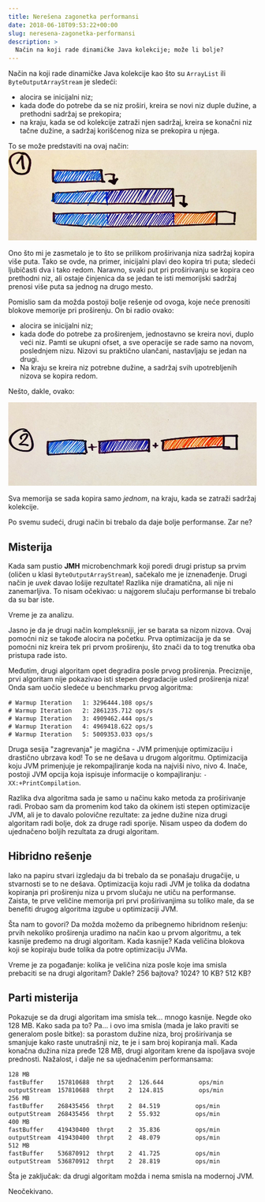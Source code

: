 ```yaml
---
title: Nerešena zagonetka performansi
date: 2018-06-18T09:53:22+00:00
slug: neresena-zagonetka-performansi
description: >
  Način na koji rade dinamičke Java kolekcije; može li bolje?
---
```


Način na koji rade dinamičke Java kolekcije kao što su `ArrayList` ili `ByteOutputArrayStream` je sledeći:

+ alocira se inicijalni niz;
+ kada dođe do potrebe da se niz proširi, kreira se novi niz duple dužine, a prethodni sadržaj se prekopira;
+ na kraju, kada se od kolekcije zatraži njen sadržaj, kreira se konačni niz tačne dužine, a sadržaj korišćenog niza se prekopira u njega.

To se može predstaviti na ovaj način: ![](niz1.jpg)

Ono što mi je zasmetalo je to što se prilikom proširivanja niza sadržaj kopira više puta. Tako se ovde, na primer, inicijalni plavi deo kopira tri puta; sledeći ljubičasti dva i tako redom. Naravno, svaki put pri proširivanju se kopira ceo prethodni niz, ali ostaje činjenica da se jedan te isti memorijski sadržaj prenosi više puta sa jednog na drugo mesto.

Pomislio sam da možda postoji bolje rešenje od ovoga, koje neće prenositi blokove memorije pri proširenju. On bi radio ovako:

  + alocira se inicijalni niz;
  + kada dođe do potrebe za proširenjem, jednostavno se kreira novi, duplo veći niz. Pamti se ukupni ofset, a sve operacije se rade samo na novom, poslednjem nizu. Nizovi su praktično ulančani, nastavljaju se jedan na drugi.
  + Na kraju se kreira niz potrebne dužine, a sadržaj svih upotrebljenih nizova se kopira redom.

Nešto, dakle, ovako:

![](niz2.jpg)

Sva memorija se sada kopira samo _jednom_, na kraju, kada se zatraži sadržaj kolekcije.

Po svemu sudeći, drugi način bi trebalo da daje bolje performanse. Zar ne?

## Misterija

Kada sam pustio **JMH** microbenchmark koji poredi drugi pristup sa prvim (oličen u klasi `ByteOutputArrayStream`), sačekalo me je iznenađenje. Drugi način je _uvek_ davao lošije rezultate! Razlika nije dramatična, ali nije ni zanemarljiva. To nisam očekivao: u najgorem slučaju performanse bi trebalo da su bar iste.

Vreme je za analizu.

Jasno je da je drugi način kompleksniji, jer se barata sa nizom nizova. Ovaj pomoćni niz se takođe alocira na početku. Prva optimizacija je da se pomoćni niz kreira tek pri prvom proširenju, što znači da to tog trenutka oba pristupa rade isto.

Međutim, drugi algoritam opet degradira posle prvog proširenja. Preciznije, prvi algoritam nije pokazivao isti stepen degradacije usled proširenja niza! Onda sam uočio sledeće u benchmarku prvog algoritma:

    # Warmup Iteration   1: 3296444.108 ops/s
    # Warmup Iteration   2: 2861235.712 ops/s
    # Warmup Iteration   3: 4909462.444 ops/s
    # Warmup Iteration   4: 4969418.622 ops/s
    # Warmup Iteration   5: 5009353.033 ops/s


Druga sesija "zagrevanja" je magična - JVM primenjuje optimizaciju i drastično ubrzava kod! To se ne dešava u drugom algoritmu. Optimizacija koju JVM primenjuje je rekompajliranje koda na najviši nivo, nivo 4. Inače, postoji JVM opcija koja ispisuje informacije o kompajliranju: `-XX:+PrintCompilation`.

Razlika dva algoritma sada je samo u načinu kako metoda za proširivanje radi. Probao sam da promenim kod tako da okinem isti stepen optimizacije JVM, ali je to davalo polovične rezultate: za jedne dužine niza drugi algoritam radi bolje, dok za druge radi sporije. Nisam uspeo da dođem do ujednačeno boljih rezultata za drugi algoritam.

## Hibridno rešenje

Iako na papiru stvari izgledaju da bi trebalo da se ponašaju drugačije, u stvarnosti se to ne dešava. Optimizacija koju radi JVM je tolika da dodatna kopiranja pri proširenju niza u prvom slučaju ne utiču na performanse. Zaista, te prve veličine memorija pri prvi proširivanjima su toliko male, da se benefiti drugog algoritma izgube u optimizaciji JVM.

Šta nam to govori? Da možda možemo da pribegnemo hibridnom rešenju: prvih nekoliko proširenja uradimo na način kao u prvom algoritmu, a tek kasnije pređemo na drugi algoritam. Kada kasnije? Kada veličina blokova koji se kopiraju bude tolika da potre optimizaciju JVMa.

Vreme je za pogađanje: kolika je veličina niza posle koje ima smisla prebaciti se na drugi algoritam? Dakle? 256 bajtova? 1024? 10 KB? 512 KB?

## Parti misterija

Pokazuje se da drugi algoritam ima smisla tek... mnogo kasnije. Negde oko 128 MB. Kako sada pa to? Pa... i ovo ima smisla (mada je lako praviti se generalom posle bitke): sa porastom dužine niza, broj proširivanja se smanjuje kako raste unutrašnji niz, te je i sam broj kopiranja mali. Kada konačna dužina niza pređe 128 MB, drugi algoritam krene da ispoljava svoje prednosti. Nažalost, i dalje ne sa ujednačenim performansama:

    128 MB
    fastBuffer    157810688  thrpt    2  126.644          ops/min
    outputStream  157810688  thrpt    2  124.815          ops/min
    256 MB
    fastBuffer    268435456  thrpt    2  84.519          ops/min
    outputStream  268435456  thrpt    2  55.932          ops/min
    400 MB
    fastBuffer    419430400  thrpt    2  35.836          ops/min
    outputStream  419430400  thrpt    2  48.079          ops/min
    512 MB
    fastBuffer    536870912  thrpt    2  41.725          ops/min
    outputStream  536870912  thrpt    2  28.819          ops/min


Šta je zaključak: da drugi algoritam možda i nema smisla na modernoj JVM.

Neočekivano.
